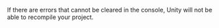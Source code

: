 If there are errors that cannot be cleared in the console, Unity will not be able to recompile your project.  